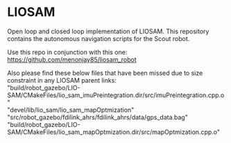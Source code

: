 # LIOSAM
Open loop and closed loop implementation of LIOSAM. This repository contains the autonomous navigation scripts for the Scout robot. 

Use this repo in conjunction with this one: https://github.com/menonjay85/liosam_robot 


Also please find these below files that have been missed due to size constraint in any LIOSAM parent links:\
"build/robot_gazebo/LIO-SAM/CMakeFiles/lio_sam_imuPreintegration.dir/src/imuPreintegration.cpp.o"\
"devel/lib/lio_sam/lio_sam_mapOptmization"\
"src/robot_gazebo/fdilink_ahrs/fdilink_ahrs/data/gps_data.bag"\
"build/robot_gazebo/LIO-SAM/CMakeFiles/lio_sam_mapOptmization.dir/src/mapOptmization.cpp.o"
